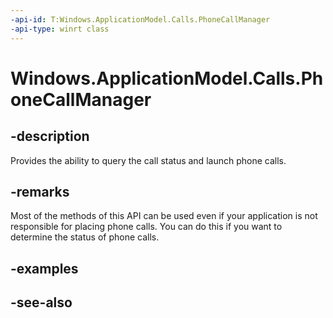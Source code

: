 ----api-id: T:Windows.ApplicationModel.Calls.PhoneCallManager
-api-type: winrt class
---<!-- Class syntax.public class PhoneCallManager --># Windows.ApplicationModel.Calls.PhoneCallManager## -descriptionProvides the ability to query the call status and launch phone calls.## -remarksMost of the methods of this API can be used even if your application is not responsible for placing phone calls. You can do this if you want to determine the status of phone calls.## -examples## -see-also